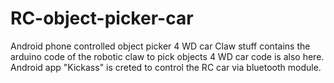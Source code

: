 # RC-object-picker-car
Android phone controlled object picker 4 WD car
Claw stuff contains the arduino code of the robotic claw to pick objects
4 WD car code is also here.
Android app "Kickass" is creted to control the RC car via bluetooth module.
